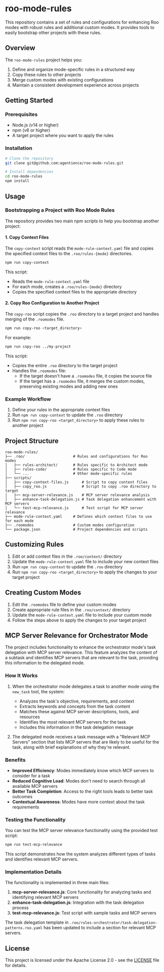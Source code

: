# roo-mode-rules

This repository contains a set of rules and configurations for enhancing Roo modes with robust rules and additional custom modes. It provides tools to easily bootstrap other projects with these rules.

## Overview

The `roo-mode-rules` project helps you:

1. Define and organize mode-specific rules in a structured way
2. Copy these rules to other projects
3. Merge custom modes with existing configurations
4. Maintain a consistent development experience across projects

## Getting Started

### Prerequisites

- Node.js (v14 or higher)
- npm (v6 or higher)
- A target project where you want to apply the rules

### Installation

```bash
# Clone the repository
git clone git@github.com:agentience/roo-mode-rules.git

# Install dependencies
cd roo-mode-rules
npm install
```

## Usage

### Bootstrapping a Project with Roo Mode Rules

The repository provides two main npm scripts to help you bootstrap another project:

#### 1. Copy Context Files

The `copy-context` script reads the `mode-rule-context.yaml` file and copies the specified context files to the `.roo/rules-{mode}` directories.

```bash
npm run copy-context
```

This script:
- Reads the `mode-rule-context.yaml` file
- For each mode, creates a `.roo/rules-{mode}` directory
- Copies the specified context files to the appropriate directory

#### 2. Copy Roo Configuration to Another Project

The `copy-roo` script copies the `.roo` directory to a target project and handles merging of the `.roomodes` file.

```bash
npm run copy-roo <target_directory>
```

For example:
```bash
npm run copy-roo ../my-project
```

This script:
- Copies the entire `.roo` directory to the target project
- Handles the `.roomodes` file:
  - If the target doesn't have a `.roomodes` file, it copies the source file
  - If the target has a `.roomodes` file, it merges the custom modes, preserving existing modes and adding new ones

### Example Workflow

1. Define your rules in the appropriate context files
2. Run `npm run copy-context` to update the `.roo` directory
3. Run `npm run copy-roo <target_directory>` to apply these rules to another project

## Project Structure

```
roo-mode-rules/
├── .roo/                      # Rules and configurations for Roo modes
│   ├── rules-architect/       # Rules specific to Architect mode
│   ├── rules-code/            # Rules specific to Code mode
│   └── ...                    # Other mode-specific rules
├── scripts/
│   ├── copy-context-files.js      # Script to copy context files
│   ├── copy_roo.js                # Script to copy .roo directory to target
│   ├── mcp-server-relevance.js    # MCP server relevance analysis
│   ├── enhance-task-delegation.js # Task delegation enhancement with MCP servers
│   └── test-mcp-relevance.js      # Test script for MCP server relevance
├── mode-rule-context.yaml     # Defines which context files to use for each mode
├── .roomodes                  # Custom modes configuration
└── package.json               # Project dependencies and scripts
```

## Customizing Rules

1. Edit or add context files in the `.roo/context/` directory
2. Update the `mode-rule-context.yaml` file to include your new context files
3. Run `npm run copy-context` to update the `.roo` directory
4. Run `npm run copy-roo <target_directory>` to apply the changes to your target project

## Creating Custom Modes

1. Edit the `.roomodes` file to define your custom modes
2. Create appropriate rule files in the `.roo/context/` directory
3. Update the `mode-rule-context.yaml` file to include your custom mode
4. Follow the steps above to apply the changes to your target project

## MCP Server Relevance for Orchestrator Mode

The project includes functionality to enhance the orchestrator mode's task delegation with MCP server relevance. This feature analyzes the content of a subtask and identifies MCP servers that are relevant to the task, providing this information to the delegated mode.

### How It Works

1. When the orchestrator mode delegates a task to another mode using the `new_task` tool, the system:
   - Analyzes the task's objective, requirements, and context
   - Extracts keywords and concepts from the task content
   - Matches these against MCP server descriptions, tools, and resources
   - Identifies the most relevant MCP servers for the task
   - Includes this information in the task delegation message

2. The delegated mode receives a task message with a "Relevant MCP Servers" section that lists MCP servers that are likely to be useful for the task, along with brief explanations of why they're relevant.

### Benefits

- **Improved Efficiency**: Modes immediately know which MCP servers to consider for a task
- **Reduced Cognitive Load**: Modes don't need to search through all available MCP servers
- **Better Task Completion**: Access to the right tools leads to better task outcomes
- **Contextual Awareness**: Modes have more context about the task requirements

### Testing the Functionality

You can test the MCP server relevance functionality using the provided test script:

```bash
npm run test-mcp-relevance
```

This script demonstrates how the system analyzes different types of tasks and identifies relevant MCP servers.

### Implementation Details

The functionality is implemented in three main files:

1. **mcp-server-relevance.js**: Core functionality for analyzing tasks and identifying relevant MCP servers
2. **enhance-task-delegation.js**: Integration with the task delegation process
3. **test-mcp-relevance.js**: Test script with sample tasks and MCP servers

The task delegation template in `.roo/rules-orchestrator/task-delegation-patterns.roo.yaml` has been updated to include a section for relevant MCP servers.

## License

This project is licensed under the Apache License 2.0 - see the [LICENSE](LICENSE) file for details.